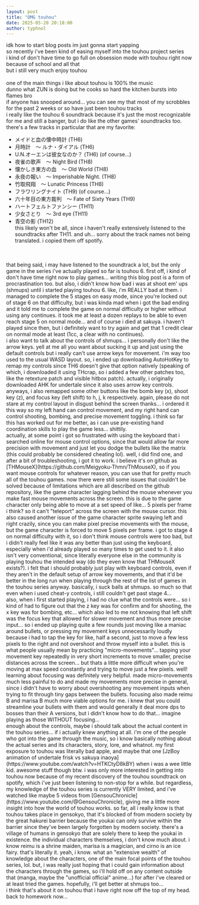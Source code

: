 ```yaml
---
layout: post
title: "OMG touhou"
date: 2025-05-28 20:18:00
author: typhnol
---
```

idk how to start blog posts im just gonna start yapping
<br>
so recently i've been kind of easing myself into the touhou project series
<br>
i kind of don't have time to go full on obsession mode with touhou right now because of school and all that
<br>
but i still very much enjoy touhou
<br>
<br>
one of the main things i like about touhou is 100% the music
<br>
dunno what ZUN is doing but he cooks so hard the kitchen bursts into flames bro
<br>
if anyone has snooped around... you can see my that most of my scrobbles for the past 2 weeks or so have just been touhou tracks
<br>
i really like the touhou 6 soundtrack because it's just the most recognizable for me and still a banger, but i do like the other games' soundtracks too. there's a few tracks in particular that are my favorite:
<br>
- メイドと血の懐中時計 (TH6)
- 月時計　～ ルナ・ダイアル (TH6)
- U.N.オーエンは彼女なのか？ (TH6) (of course...)
- 夜雀の歌声　～ Night Bird (TH8)
- 懐かしき東方の血　～ Old World (TH8)
- 永夜の報い　～ Imperishable Night. (TH8)
- 竹取飛翔　～ Lunatic Princess (TH8)
- フラワリングナイト (TH9) (of course...)
- 六十年目の東方裁判　～ Fate of Sixty Years (TH9)
- ハートフェルトファンシー (TH11)
- 少女さとり　～ 3rd eye (TH11)
- 青空の影 (TH12)
	<br>
this likely won't be all, since i haven't really extensively listened to the soundtracks after TH11. and uh... sorry about the track names not being translated. i copied them off spotify.
<br>
<br>
that being said, i may have listened to the soundtrack a lot, but the only game in the series i've actually played so far is touhou 6. first off, i kind of don't have time right now to play games... writing this blog post is a form of procrastination too. but also, i didn't know how bad i was at shoot em' ups (shmups) until i started playing touhou 6. like, i'm REALLY bad at them. i managed to complete the 5 stages on easy mode, since you're locked out of stage 6 on that difficulty, but i was kinda mad when i got the bad ending and it told me to complete the game on normal difficulty or higher without using any continues. it took me at least a dozen replays to be able to even reach stage 5 on normal mode... and of course i died at sakuya. i haven't played since then, but i definitely want to try again and get that 1 credit clear on normal mode at least (1cc, a clear with no continues).
<br>
i also want to talk about the controls of shmups... i personally don't like the arrow keys. yell at me all you want about sucking it up and just using the default controls but i really can't use arrow keys for movement. i'm way too used to the usual WASD layout. so, i ended up downloading AutoHotKey to remap my controls since TH6 doesn't give that option natively (speaking of which, i downloaded it using THcrap, so i added a few other patches too, like the retexture patch and visible hitbox patch). actually, i originally downloaded AHK for undertale since it also uses arrow key controls. anyways, i also remapped some other buttons like the bomb key (x), shoot key (z), and focus key (left shift) to h, j, k respectively. again, please do not stare at my control layout in disgust behind the screen thanks... i ordered it this way so my left hand can control movement, and my right hand can control shooting, bombing, and precise movement toggling. i think so far this has worked out for me better, as i can use pre-existing hand coordination skills to play the game less... shittily. 
<br>
actually, at some point i got so frustrated with using the keyboard that i searched online for mouse control options, since that would allow far more precision with movement and just let you dodge the bullets like the matrix (this could probably be considered cheating lol). well, i did find one, and after a bit of troubleshooting, i got it to work. i believe it's on github as [THMouseX](https://github.com/Meigyoku-Thmn/ThMouseX), so if you want mouse controls for whatever reason, you can use that for pretty much all of the touhou games. now there were still some issues that couldn't be solved because of limitations which are all described on the github repository, like the game character lagging behind the mouse whenever you make fast mouse movements across the screen. this is due to the game character only being able to move at a set speed of like... 5 pixels per frame i think? so it can't "teleport" across the screen with the mouse cursor. this also caused another issue of the game character sprite swaying left and right crazily, since you can make pixel precise movements with the mouse, but the game character is forced to move 5 pixels per frame. i got to stage 4 on normal difficulty with it, so i don't think mouse controls were too bad, but i didn't really feel like it was any better than just using the keyboard, especially when i'd already played so many times to get used to it. it also isn't very conventional, since literally everyone else in the community is playing touhou the intended way (do they even know that THMouseX exists?). i felt that i should probably just play with keyboard controls, even if they aren't in the default setup of arrow key movements, and that it'd be better in the long run when playing through the rest of the list of games in the touhou series anyway. basically, i suck balls at shmups. so much so that even when i used cheat-y controls, i still couldn't get past stage 4...
<br>
also, when i first started playing, i had no clue what the controls were... so i kind of had to figure out that the z key was for confirm and for shooting, the x key was for bombing, etc... which also led to me not knowing that left shift was the focus key that allowed for slower movement and thus more precise input... so i ended up playing quite a few rounds just moving like a maniac around bullets, or pressing my movement keys unnecessarily loudly because i had to tap the key for like, half a second, just to move a few less pixels to the right and not overshoot and throw myself into a bullet. this is what people usually mean by practicing "micro-movements"... tapping your movement key repeatedly in very short increments to move smaller, precise distances across the screen... but thats a little more difficult when you're moving at max speed constantly and trying to move just a few pixels. well! learning about focusing was definitely very helpful. made micro-movements much less painful to do and made my movements more precise in general, since i didn't have to worry about overshooting any movement inputs when trying to fit through tiny gaps between the bullets. focusing also made reimu B and marisa B much more viable options for me. i knew that you could streamline your bullets with them and would generally it deal more dps to bosses than their A versions, but i didn't know how to do that... imagine playing as those WITHOUT focusing...
<br>
enough about the controls, maybe i should talk about the actual content in the touhou series... if i actually knew anything at all. i'm one of the people who got into the game through the music, so i know basically nothing about the actual series and its characters, story, lore, and whatnot. my first exposure to touhou was literally bad apple, and maybe that one [JzBoy animation of undertale frisk vs sakuya inaoya](https://www.youtube.com/watch?v=HTKCtyD8kBY) when i was a wee little kid. awesome stuff though btw. i was only more interested in getting into touhou now because of my recent discovery of the touhou soundtrack on spotify, which i've just been listening to non-stop for a while. but regardless, my knowledge of the touhou series is currently VERY limited, and i've watched like maybe 5 videos from [GensouChronicle](https://www.youtube.com/@GensouChronicle), giving me a little more insight into how the world of touhou works. so far, all i really know is that touhou takes place in gensokyo, that it's blocked of from modern society by the great hakurei barrier because the youkai can only survive within the barrier since they've been largely forgotten by modern society. there's a village of humans in gensokyo that are solely there to keep the youkai in existence. the individual characters themselves, i don't know much about. i know reimu is a shrine maiden, marisa is a magician, and cirno is an ice fairy. that's literally it. yeah, i know. what an "extensive wealth" of knowledge about the characters, one of the main focal points of the touhou series, lol. but, i was really just hoping that i could gain information about the characters through the games, so i'll hold off on any content outside that (manga, maybe the "unofficial official" anime...) for after i've cleared or at least tried the games. hopefully, i'll get better at shmups too...
<br>
i think that's about it on touhou that i have right now off the top of my head. back to homework now...